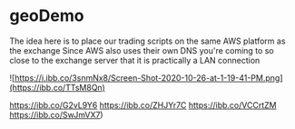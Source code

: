 # geoDemo
The idea here is to place our trading scripts on the same AWS platform as the exchange
Since AWS also uses their own DNS you're coming to so close to the exchange server that it is practically a LAN connection

![https://i.ibb.co/3snmNx8/Screen-Shot-2020-10-26-at-1-19-41-PM.png](https://ibb.co/TTsM8Qn)

https://ibb.co/G2vL9Y6
https://ibb.co/ZHJYr7C
https://ibb.co/VCCrtZM
https://ibb.co/SwJmVX7)
